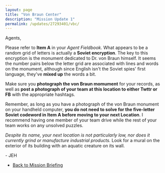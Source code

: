 ```yaml
---
layout: page
title: "Von Braun Center"
description: "Mission Update 1"
permalink: /updates/27293401/vbc/
---
```


Agents,

Please refer to **Item A** in your *Agent Fieldbook*. What appears
to be a random grid of letters is actually a **Soviet encryption**.
The key to this encryption is the monument dedicated to Dr. von Braun
himself. It seems the number pairs below the letter grid are associated
with lines and words on the monument, although since English isn't the
Soviet spies' first language, they've **mixed up** the words a bit.

Make sure you **photograph the von Braun momument** for your records,
as well as **post a photograph of your team at this location to either
Twttr or FB** with the appropriate hashtags.

Remember, as long as you have a photograph of the von Braun monument on
your handheld computer, **you do not need to solve for the five-letter
Soviet codeword in Item A before moving to your next Location**.
I recommend having one member of your team drive while the rest of
your team works on any unsolved puzzles.

*Despite its name, your next location is not particularly low,
nor does it currently grind or manufacture industrial products.*
Look for a mural on the exterior of its building with an aquatic creature on
its wall.

\- JEH

* [Back to Mission Briefing](/updates/78234592/tolfoy/)
